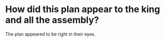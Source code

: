 # How did this plan appear to the king and all the assembly?

The plan appeared to be right in their eyes. 